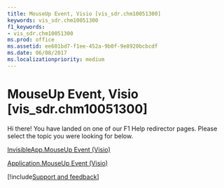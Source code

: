 ```yaml
---
title: MouseUp Event, Visio [vis_sdr.chm10051300]
keywords: vis_sdr.chm10051300
f1_keywords:
- vis_sdr.chm10051300
ms.prod: office
ms.assetid: ee601bd7-f1ee-452a-9b0f-9e8920bcbcdf
ms.date: 06/08/2017
ms.localizationpriority: medium
---
```



# MouseUp Event, Visio [vis_sdr.chm10051300]

Hi there! You have landed on one of our F1 Help redirector pages. Please select the topic you were looking for below.

[InvisibleApp.MouseUp Event (Visio)](https://msdn.microsoft.com/library/901e3276-2286-759c-01d7-75eb559ace70%28Office.15%29.aspx)

[Application.MouseUp Event (Visio)](https://msdn.microsoft.com/library/8ca78f5e-5287-0ef5-57ea-d7d116f45ff0%28Office.15%29.aspx)

[!include[Support and feedback](~/includes/feedback-boilerplate.md)]